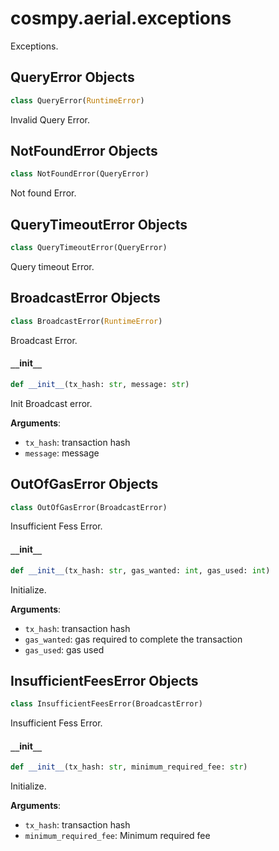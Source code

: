<a id="cosmpy.aerial.exceptions"></a>

# cosmpy.aerial.exceptions

Exceptions.

<a id="cosmpy.aerial.exceptions.QueryError"></a>

## QueryError Objects

```python
class QueryError(RuntimeError)
```

Invalid Query Error.

<a id="cosmpy.aerial.exceptions.NotFoundError"></a>

## NotFoundError Objects

```python
class NotFoundError(QueryError)
```

Not found Error.

<a id="cosmpy.aerial.exceptions.QueryTimeoutError"></a>

## QueryTimeoutError Objects

```python
class QueryTimeoutError(QueryError)
```

Query timeout Error.

<a id="cosmpy.aerial.exceptions.BroadcastError"></a>

## BroadcastError Objects

```python
class BroadcastError(RuntimeError)
```

Broadcast Error.

<a id="cosmpy.aerial.exceptions.BroadcastError.__init__"></a>

#### `__`init`__`

```python
def __init__(tx_hash: str, message: str)
```

Init Broadcast error.

**Arguments**:

- `tx_hash`: transaction hash
- `message`: message

<a id="cosmpy.aerial.exceptions.OutOfGasError"></a>

## OutOfGasError Objects

```python
class OutOfGasError(BroadcastError)
```

Insufficient Fess Error.

<a id="cosmpy.aerial.exceptions.OutOfGasError.__init__"></a>

#### `__`init`__`

```python
def __init__(tx_hash: str, gas_wanted: int, gas_used: int)
```

Initialize.

**Arguments**:

- `tx_hash`: transaction hash
- `gas_wanted`: gas required to complete the transaction
- `gas_used`: gas used

<a id="cosmpy.aerial.exceptions.InsufficientFeesError"></a>

## InsufficientFeesError Objects

```python
class InsufficientFeesError(BroadcastError)
```

Insufficient Fess Error.

<a id="cosmpy.aerial.exceptions.InsufficientFeesError.__init__"></a>

#### `__`init`__`

```python
def __init__(tx_hash: str, minimum_required_fee: str)
```

Initialize.

**Arguments**:

- `tx_hash`: transaction hash
- `minimum_required_fee`: Minimum required fee
